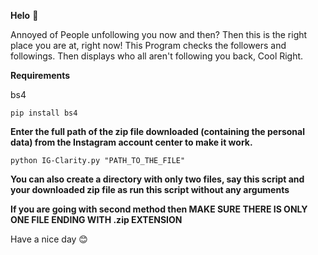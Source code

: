 **Helo** 👋

Annoyed of People unfollowing you now and then? Then this is the right place you are at, right now!
This Program checks the followers and followings. Then displays who all aren't following you back, Cool Right.

**Requirements**

bs4
	
 	pip install bs4

**Enter the full path of the zip file downloaded (containing the personal data) from the Instagram account center to make it work.**

    python IG-Clarity.py "PATH_TO_THE_FILE"   

**You can also create a directory with only two files, say this script and your downloaded zip file as run this script without any arguments**

**If you are going with second method then MAKE SURE THERE IS ONLY ONE FILE ENDING WITH .zip EXTENSION**

Have a nice day 😊

